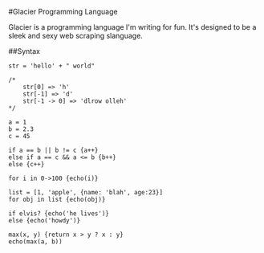 #Glacier Programming Language

Glacier is a programming language I'm writing for fun. It's designed to be a sleek and sexy web scraping slanguage.

##Syntax

	str = 'hello' + " world"

	/*
		str[0] => 'h'
		str[-1] => 'd'
		str[-1 -> 0] => 'dlrow olleh'
	*/

	a = 1
	b = 2.3
	c = 45

	if a == b || b != c {a++} 
	else if a == c && a <= b {b++}
	else {c++}

	for i in 0->100 {echo(i)}

	list = [1, 'apple', {name: 'blah', age:23}]
	for obj in list {echo(obj)}

	if elvis? {echo('he lives')}
	else {echo('howdy')}

	max(x, y) {return x > y ? x : y}
	echo(max(a, b))
